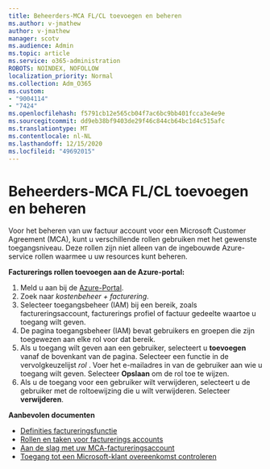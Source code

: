 ```yaml
---
title: Beheerders-MCA FL/CL toevoegen en beheren
ms.author: v-jmathew
author: v-jmathew
manager: scotv
ms.audience: Admin
ms.topic: article
ms.service: o365-administration
ROBOTS: NOINDEX, NOFOLLOW
localization_priority: Normal
ms.collection: Adm_O365
ms.custom:
- "9004114"
- "7424"
ms.openlocfilehash: f5791cb12e565cb04f7ac6bc9bb401fcca3e4e9e
ms.sourcegitcommit: dd9eb38bf9403de29f46c844cb64bc1d4c515afc
ms.translationtype: MT
ms.contentlocale: nl-NL
ms.lasthandoff: 12/15/2020
ms.locfileid: "49692015"
---
```

# <a name="how-to-add-and-manage-admins---mca-flcl"></a>Beheerders-MCA FL/CL toevoegen en beheren

Voor het beheren van uw factuur account voor een Microsoft Customer Agreement (MCA), kunt u verschillende rollen gebruiken met het gewenste toegangsniveau. Deze rollen zijn niet alleen van de ingebouwde Azure-service rollen waarmee u uw resources kunt beheren.

**Facturerings rollen toevoegen aan de Azure-portal:**

1. Meld u aan bij de [Azure-Portal](https://portal.azure.com/).
2. Zoek naar *kostenbeheer + facturering*.
3. Selecteer toegangsbeheer (IAM) bij een bereik, zoals factureringsaccount, facturerings profiel of factuur gedeelte waartoe u toegang wilt geven.
4. De pagina toegangsbeheer (IAM) bevat gebruikers en groepen die zijn toegewezen aan elke rol voor dat bereik.
5. Als u toegang wilt geven aan een gebruiker, selecteert u **toevoegen** vanaf de bovenkant van de pagina. Selecteer een functie in de vervolgkeuzelijst *rol* . Voer het e-mailadres in van de gebruiker aan wie u toegang wilt geven. Selecteer **Opslaan** om de rol toe te wijzen.
6. Als u de toegang voor een gebruiker wilt verwijderen, selecteert u de gebruiker met de roltoewijzing die u wilt verwijderen. Selecteer **verwijderen**.

**Aanbevolen documenten**

- [Definities factureringsfunctie](https://docs.microsoft.com/azure/cost-management-billing/manage/understand-mca-roles)
- [Rollen en taken voor facturerings accounts](https://docs.microsoft.com/azure/cost-management-billing/manage/understand-mca-roles#billing-account-roles-and-tasks)
- [Aan de slag met uw MCA-factureringsaccount](https://docs.microsoft.com/azure/cost-management-billing/understand/mca-overview)
- [Toegang tot een Microsoft-klant overeenkomst controleren](https://docs.microsoft.com/azure/cost-management-billing/manage/change-credit-card?WT.mc_id=Portal-Microsoft_Azure_Support%22%20%5Cl%20%22manage-credit-cards-for-a-microsoft-customer-agreement%22%20%5Ct%20%22_blank#check-the-type-of-your-account)
